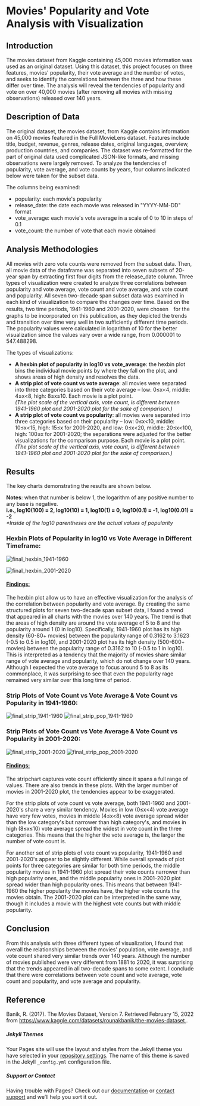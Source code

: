 # Movies' Popularity and Vote Analysis with Visualization

## Introduction 
The movies dataset from Kaggle containing 45,000 movies information was used as an original dataset. Using this dataset, this project focuses on three features, movies' popularity, their vote average and the number of votes, and seeks to identify the correlations between the three and how these differ over time. The analysis will reveal the tendencies of popularity and vote on over 40,000 movies (after removing all movies with missing observations) released over 140 years. 


## Description of Data
The original dataset, the movies dataset, from Kaggle contains information on 45,000 movies featured in the Full MovieLens dataset. Features include title, budget, revenue, genres, release dates, original languages, overview, production countries, and companies. 
The dataset was re-formatted for the part of original data used complicated JSON-like formats, and missing observations were largely removed. To analyze the tendencies of popularity, vote average, and vote counts by years, four columns indicated below were taken for the subset data. 

The columns being examined:
- popularity: each movie's popularity
- release_date: the date each movie was released in "YYYY-MM-DD" format
- vote_average: each movie's vote average in a scale of 0 to 10 in steps of 0.1
- vote_count: the number of vote that each movie obtained 


## Analysis Methodologies
All movies with zero vote counts were removed from the subset data. Then, all movie data of the dataframe was separated into seven subsets of 20-year span by extracting first four digits from the release_date column. 
Three types of visualization were created to analyze three correlations between popularity and vote average, vote count and vote average, and vote count and popularity. All seven two-decade span subset data was examined in each kind of visualization to compare the changes over time. Based on the results, two time periods, 1941-1960 and 2001-2020, were chosen　for the graphs to be incorporated on this publication, as they depicted the trends and transition over time very well in two sufficiently different time periods. 
The popularity values were calculated in logarithm of 10 for the better visualization since the values vary over a wide range, from 0.000001 to 547.488298. 

The types of visualizations:
- **A hexbin plot of popularity in log10 vs vote_average**: the hexbin plot bins the individual movie points by where they fall on the plot, and shows areas of high density and resolves the data.
- **A strip plot of vote count vs vote average**: all movies were separated into three categories based on their vote average – low: 0≤x<4, middle: 4≤x<8, high: 8≤x≤10. Each movie is a plot point.   
  _(The plot scale of the vertical axis, vote count, is different between 1941-1960 plot and 2001-2020 plot for the sake of comparison.)_
- **A strip plot of vote count vs popularity**: all movies were separated into three categories based on their popularity – low: 0≤x<10, middle: 10≤x<15, high: 15≤x for 2001-2020, and low: 0≤x<20, middle: 20≤x<100, high: 100≤x for 2001-2020; the separations were adjusted for the better visualizations for the comparison purpose. Each movie is a plot point.   
  _(The plot scale of the vertical axis, vote count, is different between 1941-1960 plot and 2001-2020 plot for the sake of comparison.)_


## Results
The key charts demonstrating the results are shown below.

**Notes**: when that number is below 1, the logarithm of any positive number to any base is negative.   
**i.e., log10(100) = 2, log10(10) = 1, log10(1) = 0, log10(0.1) = -1, log10(0.01) = -2**   
_*Inside of the log10 parentheses are the actual values of popularity_

### Hexbin Plots of Popularity in log10 vs Vote Average in Different Timeframe:

![final_hexbin_1941-1960](https://user-images.githubusercontent.com/98488324/166302266-85eba58d-d398-4c41-a8fd-9e735df13c71.png)

![final_hexbin_2001-2020](https://user-images.githubusercontent.com/98488324/166256817-0d818d1d-c91b-4667-8996-cef63c50eda8.png)

#### <ins>Findings:</ins>
The hexbin plot allow us to have an effective visualization for the analysis of the correlation between popularity and vote average. By creating the same structured plots for seven two-decade span subset data, I found a trend that appeared in all charts with the movies over 140 years. The trend is that the areas of high density are around the vote average of 5 to 8 and the popularity around 1 (0 in log10). Specifically, 1941-1960 plot has its high density (60-80+ movies) between the popularity range of 0.3162 to 3.1623 (-0.5 to 0.5 in log10), and 2001-2020 plot has its high density (500-600+ movies) between the popularity range of 0.3162 to 10 (-0.5 to 1 in log10). This is interpreted as a tendency that the majority of movies share similar range of vote average and popularity, which do not change over 140 years. Although I expected the vote average to focus around 5 to 8 as its commonplace, it was surprising to see that even the popularity rage remained very similar over this long time of period. 


### Strip Plots of Vote Count vs Vote Average & Vote Count vs Popularity in 1941-1960:

![final_strip_1941-1960](https://user-images.githubusercontent.com/98488324/166092879-190df453-e46a-4303-a42c-048e6e513050.png)
![final_strip_pop_1941-1960](https://user-images.githubusercontent.com/98488324/166092884-f6fa5180-a8cf-425e-b6d8-fd960ef1a5a6.png)


### Strip Plots of Vote Count vs Vote Average & Vote Count vs Popularity in 2001-2020:

![final_strip_2001-2020](https://user-images.githubusercontent.com/98488324/166092882-cb0cc0d3-fafa-4cf8-b5f9-c30396a8ca45.png)
![final_strip_pop_2001-2020](https://user-images.githubusercontent.com/98488324/166130195-851ae83d-2267-4a9b-8242-eb81bf860732.png)


#### <ins>Findings:</ins>
The stripchart captures vote count efficiently since it spans a full range of values. There are also trends in these plots. With the larger number of movies in 2001-2020 plot, the tendencies appear to be exaggerated.

For the strip plots of vote count vs vote average, both 1941-1960 and 2001-2020's share a very similar tendency. Movies in low (0≤x<4) vote average have very few votes, movies in middle (4≤x<8) vote average spread wider than the low category's but narrower than high category's, and movies in high (8≤x≤10) vote average spread the widest in vote count in the three categories. This means that the higher the vote average is, the larger the number of vote count is.

For another set of strip plots of vote count vs popularity, 1941-1960 and 2001-2020's appear to be slightly different. While overall spreads of plot points for three categories are similar for both time periods, the middle popularity movies in 1941-1960 plot spread their vote counts narrower than high popularity ones, and the middle popularity ones in 2001-2020 plot spread wider than high popularity ones.
This means that between 1941-1960 the higher popularity the movies have, the higher vote counts the movies obtain. The 2001-2020 plot can be interpreted in the same way, though it includes a movie with the highest vote counts but with middle popularity. 


## Conclusion
From this analysis with three different types of visualization, I found that overall the relationships between the movies' population, vote average, and vote count shared very similar trends over 140 years. Although the number of movies published were very different from 1881 to 2020, it was surprising that the trends appeared in all two-decade spans to some extent. I conclude that there were correlations between vote count and vote average, vote count and popularity, and vote average and popularity. 


## Reference
Banik, R. (2017). The Movies Dataset, Version 7. Retrieved February 15, 2022 from [ https://www.kaggle.com/datasets/rounakbanik/the-movies-dataset ](https://www.kaggle.com/datasets/rounakbanik/the-movies-dataset).


##### Jekyll Themes
Your Pages site will use the layout and styles from the Jekyll theme you have selected in your [repository settings](https://github.com/r-fukutoku/Project2/settings/pages). The name of this theme is saved in the Jekyll `_config.yml` configuration file.

##### Support or Contact
Having trouble with Pages? Check out our [documentation](https://docs.github.com/categories/github-pages-basics/) or [contact support](https://support.github.com/contact) and we’ll help you sort it out.

